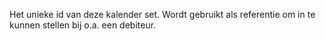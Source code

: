Het unieke id van deze kalender set. Wordt gebruikt als referentie om in te kunnen stellen bij o.a. een debiteur.